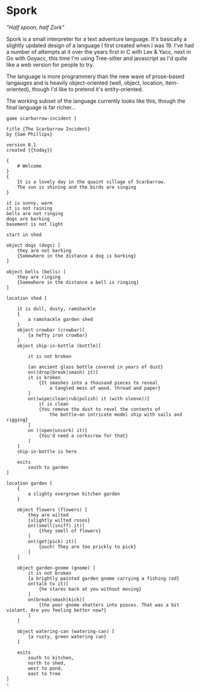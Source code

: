 # Spork

_"Half spoon, half Zork"_

Spork is a small interpreter for a text adventure language. It's basically a slightly updated design of a language I first created when I was 19. I've had a number of attempts at it over the years first in C with Lex & Yacc, next in Go with Goyacc, this time I'm using Tree-sitter and javascript as I'd quite like a web version for people to try.

The language is more programmery than the new wave of prose-based langauges and is heavily object-oriented (well, object, location, item-oriented), though I'd like to pretend it's entity-oriented.

The working subset of the language currently looks like this, though the final language is far richer…

    game scarbarrow-incident [

    title {The Scarbarrow Incident}
    by {Sam Phillips}

    version 0.1
    created {{today}}

    {
    	# Welcome
    }
    {
    	It is a lovely day in the quaint village of Scarbarrow.
    	The sun is shining and the birds are singing
    }

    it is sunny, warm
    it is not raining
    bells are not ringing
    dogs are barking
    basement is not light

    start in shed

    object dogs (dogs) [
    	they are not barking
    	{Somewhere in the distance a dog is barking}
    ]

    object bells (bells) [
    	they are ringing
    	{Somewhere in the distance a bell is ringing}
    ]

    location shed [

    	it is dull, dusty, ramshackle
    	{
    		a ramshackle garden shed
    	}
    	object crowbar (crowbar)[
    		{a hefty iron crowbar}
    	]
    	object ship-in-bottle (bottle)[

    		it is not broken

    		{an ancient glass bottle covered in years of dust}
    		on((drop|break|smash) it)[
    		it is broken
    			{It smashes into a thousand pieces to reveal
    				a tangled mess of wood, thread and paper}
    		]
    		on((wipe|clean|rub|polish) it (with sleeve))[
    			it is clean
    			{You remove the dust to revel the contents of
    				the bottle—an intricate model ship with sails and rigging}
    		]
    		on ((open|uncork) it)[
    			{You'd need a corkscrew for that}
    		]
    	]
    	ship-in-bottle is here

    	exits
    		south to garden
    ]

    location garden [
    	{
    		a slighty overgrown kitchen garden
    	}

    	object flowers (flowers) [
    		they are wilted
    		{slightly wilted roses}
    		on((smell|sniff) it)[
    			{they smell of flowers}
    		]
    		on((get|pick) it)[
    			{ouch! They are too prickly to pick}
    		]
    	]

    	object garden-gnome (gnome) [
    		it is not broken
    		{a brightly painted garden gnome carrying a fishing rod}
    		on(talk to it)[
    			{he stares back at you without moving}
    		]
    		on(break|smash|kick)[
    			{the poor gnome shatters into pieces. That was a bit violent. Are you feeling better now?}
    		]
    	]

    	object watering-can (watering-can) [
    		{a rusty, green watering can}
    	]

    	exits
    		south to kitchen,
    		north to shed,
    		west to pond,
    		east to tree
    ]
    :
